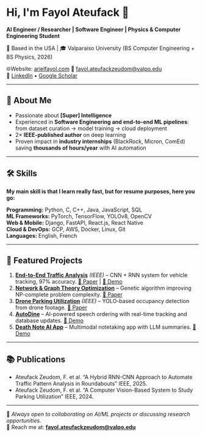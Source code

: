 # Hi, I'm Fayol Ateufack 👋
**AI Engineer / Researcher | Software Engineer | Physics & Computer Engineering Student**

📍 Based in the USA | 🎓 Valparaiso University (BS Computer Engineering + BS Physics, 2026) 

🌐Website: [arielfayol.com](https://www.arielfayol.com)
📧 fayol.ateufackzeudom@valpo.edu  
🔗 [LinkedIn](https://www.linkedin.com/in/ariel-fayol) • [Google Scholar](https://scholar.google.com/citations?user=1866WZsAAAAJ&hl=en&oi=ao)  

---

## 🚀 About Me
- Passionate about **[Super] Intelligence**  
- Experienced in **Software Engineering and end-to-end ML pipelines**: from dataset curation → model training → cloud deployment  
- 2× **IEEE-published author** on deep learning
- Proven impact in **industry internships** (BlackRock, Micron, ComEd) saving **thousands of hours/year** with AI automation  

---

## 🛠 Skills
**My main skill is that I learn really fast, but for resume purposes, here you go:**

**Programming:** Python, C, C++, Java, JavaScript, SQL  
**ML Frameworks:** PyTorch, TensorFlow, YOLOv8, OpenCV  
**Web & Mobile:** Django, FastAPI, React.js, React Native  
**Cloud & DevOps:** GCP, AWS, Docker, Linux, Git  
**Languages:** English, French  

---

## 📌 Featured Projects
1. **[End-to-End Traffic Analysis](https://github.com/arielfayol37/car_tracking)** *(IEEE)* – CNN + RNN system for vehicle tracking, 97% accuracy. [📄 Paper](https://github.com/arielfayol37/Resume/blob/main/car_tracking.pdf) | [🎥 Demo](https://drive.google.com/file/d/1vVrWD3Q6L9EOn0C8bTcY8mlg_Y8Sd_4R/view)  
2. **[Network & Graph Theory Optimization](https://github.com/arielfayol37/lattice_paths)** – Genetic algorithm improving NP-complete problem complexity. [📄 Paper](https://github.com/arielfayol37/Resume/blob/main/lattice_paths.pdf)  
3. **[Drone Parking Utilization](https://github.com/arielfayol37/parking_paper)** *(IEEE)* – YOLO-based occupancy detection from drone footage. [📄 Paper](https://github.com/arielfayol37/Resume/blob/main/parking_paper.pdf)
4. **[AutoDine](https://github.com/arielfayol37/autodine)** – AI-powered speech ordering with real-time tracking and database updates. [🎥 Demo](https://drive.google.com/file/d/1_CU97mtdx78SFR1HpfDJVwXpLR4XiIlj/view)  
5. **[Death Note AI App](https://github.com/arielfayol37/DeathNote)** – Multimodal notetaking app with LLM summaries. [🎥 Demo](https://drive.google.com/file/d/1N_HrYX3pxeYuiMkKvLW6h9QdQHn6FOQr/view)  

---

## 📚 Publications
- Ateufack Zeudom, F. et al. “A Hybrid RNN-CNN Approach to Automate Traffic Pattern Analysis in Roundabouts” IEEE, 2025.  
- Ateufack Zeudom, F. et al. “A Computer Vision-Based System to Study Parking Utilization” IEEE, 2024.  

---

💬 *Always open to collaborating on AI/ML projects or discussing research opportunities.*  
📩 Reach me at: **fayol.ateufackzeudom@valpo.edu**
